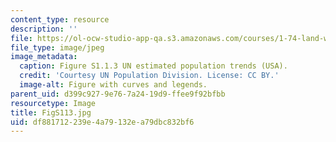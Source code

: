 ```yaml
---
content_type: resource
description: ''
file: https://ol-ocw-studio-app-qa.s3.amazonaws.com/courses/1-74-land-water-food-and-climate-fall-2020/df881712239e4a79132ea79dbc832bf6_FigS113.jpg
file_type: image/jpeg
image_metadata:
  caption: Figure S1.1.3 UN estimated population trends (USA).
  credit: 'Courtesy UN Population Division. License: CC BY.'
  image-alt: Figure with curves and legends.
parent_uid: d399c927-9e76-7a24-19d9-ffee9f92bfbb
resourcetype: Image
title: FigS113.jpg
uid: df881712-239e-4a79-132e-a79dbc832bf6
---
```

